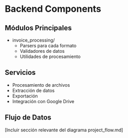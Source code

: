 # Backend Components

## Módulos Principales
- invoice_processing/
  - Parsers para cada formato
  - Validadores de datos
  - Utilidades de procesamiento

## Servicios
- Procesamiento de archivos
- Extracción de datos
- Exportación
- Integración con Google Drive

## Flujo de Datos
[Incluir sección relevante del diagrama project_flow.md]
